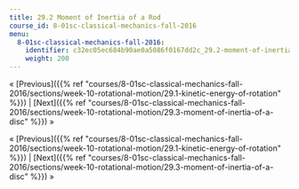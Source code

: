 ```yaml
---
title: 29.2 Moment of Inertia of a Rod
course_id: 8-01sc-classical-mechanics-fall-2016
menu:
  8-01sc-classical-mechanics-fall-2016:
    identifier: c32ec05ec684b90ae0a5086f0167dd2c_29.2-moment-of-inertia-of-a-rod
    weight: 200
---
```

« [Previous]({{% ref "courses/8-01sc-classical-mechanics-fall-2016/sections/week-10-rotational-motion/29.1-kinetic-energy-of-rotation" %}}) | [Next]({{% ref "courses/8-01sc-classical-mechanics-fall-2016/sections/week-10-rotational-motion/29.3-moment-of-inertia-of-a-disc" %}}) »

« [Previous]({{% ref "courses/8-01sc-classical-mechanics-fall-2016/sections/week-10-rotational-motion/29.1-kinetic-energy-of-rotation" %}}) | [Next]({{% ref "courses/8-01sc-classical-mechanics-fall-2016/sections/week-10-rotational-motion/29.3-moment-of-inertia-of-a-disc" %}}) »